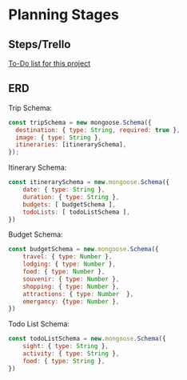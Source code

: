 # Planning Stages

## Steps/Trello

[To-Do list for this project](https://trello.com/invite/b/673159d4d10c1cd4ca747c21/ATTI19913babf3e89afe7a5920f3f5636a7185CCF71C/wanderlust)

## ERD

Trip Schema:

```js
const tripSchema = new mongoose.Schema({
  destination: { type: String, required: true },
  image: { type: String },
  itineraries: [itinerarySchema],
});
```

Itinerary Schema:

```js
const itinerarySchema = new.mongoose.Schema({
    date: { type: String },
    duration: { type: String },
    budgets: [ budgetSchema ],
    todoLists: [ todoListSchema ],
})
```

Budget Schema:

```js
const budgetSchema = new.mongoose.Schema({
    travel: { type: Number },
    lodging: { type: Number },
    food: { type: Number },
    souvenir: { type: Number },
    shopping: { type: Number },
    attractions: { type: Number  },
    emergancy: {type: Number },
})
```

Todo List Schema:

```js
const todoListSchema = new.mongoose.Schema({
    sight: { type: String },
    activity: { type: String },
    food: { type: String },
})
```
